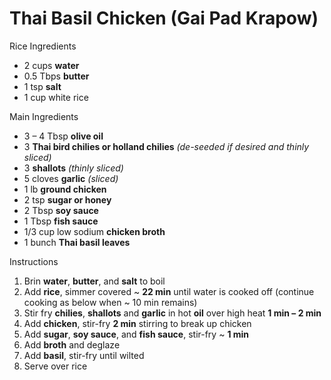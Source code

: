 # Thai Basil Chicken (Gai Pad Krapow)

Rice Ingredients

- 2 cups **water**
- 0.5 Tbps **butter**
- 1 tsp **salt**
- 1 cup white rice

Main Ingredients

- 3 – 4 Tbsp **olive oil**
- 3 **Thai bird chilies or holland chilies** *(de-seeded if desired and thinly sliced)*
- 3 **shallots** *(thinly sliced)*
- 5 cloves **garlic** *(sliced)*
- 1 lb **ground chicken**
- 2 tsp **sugar or honey**
- 2 Tbsp **soy sauce**
- 1 Tbsp **fish sauce**
- 1/3 cup low sodium **chicken broth**
- 1 bunch **Thai basil leaves**

Instructions

1. Brin **water**, **butter**, and **salt** to boil
1. Add **rice**, simmer covered ~ **22 min** until water is cooked off (continue cooking as below when ~ 10 min remains)
1. Stir fry **chilies**, **shallots** and **garlic** in hot **oil** over high heat **1 min  – 2 min**
1. Add **chicken**, stir-fry **2 min** stirring to break up chicken
1. Add **sugar**, **soy sauce**, and **fish sauce**, stir-fry ~ **1 min**
1. Add **broth** and deglaze
1. Add **basil**, stir-fry until wilted
1. Serve over rice
